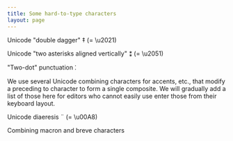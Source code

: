 ```yaml
---
title: Some hard-to-type characters
layout: page
---
```





Unicode "double dagger" ‡ (= \u2021)

Unicode "two asterisks aligned vertically" ⁑ (= \u2051)

"Two-dot" punctuation ⁚


We use several Unicode combining characters for accents, etc., that modify a preceding to character to form a single composite.  We will gradually add a list of those here for editors who cannot easily use enter those from their keyboard layout.

Unicode diaeresis   ¨ (= \u00A8)

Combining macron and breve characters



